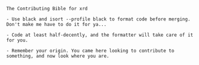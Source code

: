     The Contributing Bible for xrd

    - Use black and isort --profile black to format code before merging. Don't make me have to do it for ya...

    - Code at least half-decently, and the formatter will take care of it for you.

    - Remember your origin. You came here looking to contribute to something, and now look where you are.
